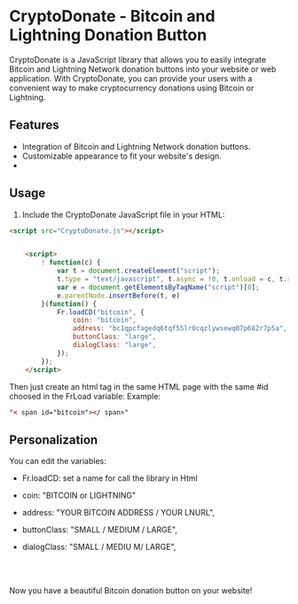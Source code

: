 # CryptoDonate - Bitcoin and Lightning Donation Button

CryptoDonate is a JavaScript library that allows you to easily integrate Bitcoin and Lightning Network donation buttons into your website or web application. With CryptoDonate, you can provide your users with a convenient way to make cryptocurrency donations using Bitcoin or Lightning.

## Features

- Integration of Bitcoin and Lightning Network donation buttons.
- Customizable appearance to fit your website's design.
- 
## Usage

1. Include the CryptoDonate JavaScript file in your HTML:

```html
<script src="CryptoDonate.js"></script>


	<script>
		! function(c) {
			var t = document.createElement("script");
			t.type = "text/javascript", t.async = !0, t.onload = c, t.src = "CryptoDonateButton/src/widget.js";
			var e = document.getElementsByTagName("script")[0];
			e.parentNode.insertBefore(t, e)
		}(function() {
			Fr.loadCD("bitcoin", {
				coin: "bitcoin",
				address: "bc1qpcfagedq6tqf55lr0cqzlywsewq07p682r7p5a",
				buttonClass: "large",
				dialogClass: "large",
			});
		});
	</script>
```

Then just create an html tag in the same HTML page with the same #id choosed in the FrLoad variable: Example:
```html
"< span id="bitcoin"></ span>"
```

  ## Personalization
  You can edit the variables:
  
  - Fr.loadCD: set a name for call the library in Html
  - coin: "BITCOIN or LIGHTNING"
  - address: "YOUR BITCOIN ADDRESS / YOUR LNURL",
  - buttonClass: "SMALL / MEDIUM / LARGE",
  - dialogClass: "SMALL / MEDIU M/ LARGE",
        
     

	<Br><Br>
	
Now you have a beautiful Bitcoin donation button on your website!
	
	
  
 
